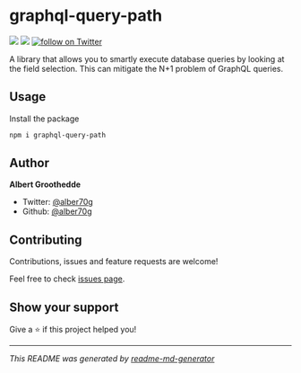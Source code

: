 # graphql-query-path

<!-- ![Version](https://img.shields.io/badge/version-0.0.1-blue.svg?cacheSeconds=2592000) [![Twitter: alber70g](https://img.shields.io/twitter/follow/alber70g.svg?style=social)](https://twitter.com/alber70g) -->

<p style="display: inline;">
    <a href="https://github.com/badges/graphql-query-path/graphs/contributors" alt="Contributors">
        <img src="https://img.shields.io/github/contributors/badges/graphql-query-path" /></a>
    <!-- <a href="#backers" alt="Backers on Open Collective">
        <img src="https://img.shields.io/opencollective/backers/graphql-query-path" /></a> -->
    <!-- <a href="#sponsors" alt="Sponsors on Open Collective">
        <img src="https://img.shields.io/opencollective/sponsors/graphql-query-path" /></a> -->
    <a href="https://github.com/badges/graphql-query-path/pulse" alt="Activity">
        <img src="https://img.shields.io/github/commit-activity/m/badges/graphql-query-path" /></a>
    <!-- <a href="https://circleci.com/gh/badges/graphql-query-path/tree/master">
        <img src="https://img.shields.io/circleci/project/github/badges/graphql-query-path/master" alt="build status"></a> -->
    <!-- <a href="https://circleci.com/gh/badges/daily-tests">
        <img src="https://img.shields.io/circleci/project/github/badges/daily-tests?label=service%20tests"
            alt="service-test status"></a> -->
    <!-- <a href="https://coveralls.io/github/badges/graphql-query-path">
        <img src="https://img.shields.io/coveralls/github/badges/graphql-query-path"
            alt="coverage"></a> -->
    <!-- <a href="https://lgtm.com/projects/g/badges/graphql-query-path/alerts/">
        <img src="https://img.shields.io/lgtm/alerts/g/badges/graphql-query-path"
            alt="Total alerts"/></a> -->
    <!-- <a href="https://github.com/badges/graphql-query-path/compare/gh-pages...master">
        <img src="https://img.shields.io/github/commits-since/badges/graphql-query-path/gh-pages?label=commits%20to%20be%20deployed"
            alt="commits to be deployed"></a> -->
    <a href="https://twitter.com/intent/follow?screen_name=graphql-query-path_io">
        <img src="https://img.shields.io/twitter/follow/alber70g?style=social&logo=twitter"
            alt="follow on Twitter"></a>
</p>

A library that allows you to smartly execute database queries by looking at the field selection. This can mitigate the N+1 problem of GraphQL queries.

## Usage

Install the package 

```sh
npm i graphql-query-path
```
<!-- 
/**
 * type Query {
 *  user: User
 * }
 * 
 * type User {
 *  name: String
 *  posts: [Post]
 * }
 * 
 * type Post {
 *  title: String
 *  content: String
 *  history: [Post]
 * }
 * 
 * N+1
 * 
 * /user/
 * /user/name
 * /user/posts/
 * /user/posts/title
 * /user/posts/content
 * 
 * 
 * resolver(parent, args, _, info) {
 *   
 *      db.usersWithPostsAndTags()
 *   }
 * }
 * 
 */ -->



## Author

**Albert Groothedde**

* Twitter: [@alber70g](https://twitter.com/alber70g)
* Github: [@alber70g](https://github.com/alber70g)

## Contributing

Contributions, issues and feature requests are welcome!

Feel free to check [issues page](https://github.com/alber70g/graphql-query-path/issues).

## Show your support

Give a ⭐️ if this project helped you!


***
_This README was generated by [readme-md-generator](https://github.com/kefranabg/readme-md-generator)_
